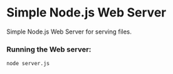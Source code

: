 # Simple Node.js Web Server

Simple Node.js Web Server for serving files.

### Running the Web server:

```
node server.js
```
